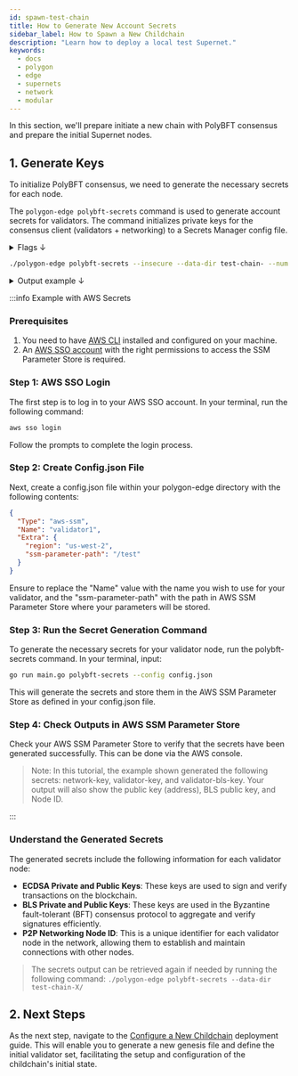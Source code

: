 ```yaml
---
id: spawn-test-chain
title: How to Generate New Account Secrets
sidebar_label: How to Spawn a New Childchain
description: "Learn how to deploy a local test Supernet."
keywords:
  - docs
  - polygon
  - edge
  - supernets
  - network
  - modular
---
```


In this section, we'll prepare initiate a new chain with PolyBFT consensus and prepare the initial Supernet nodes.

## 1. Generate Keys

To initialize PolyBFT consensus, we need to generate the necessary secrets for each node.

The `polygon-edge polybft-secrets` command is used to generate account secrets for validators. The command initializes private keys for the consensus client (validators + networking) to a Secrets Manager config file.

<details>
<summary>Flags ↓</summary>

| Flag            | Description                                                                                               | Example                    |
|-----------------|-----------------------------------------------------------------------------------------------------------|----------------------------|
| `--account`     | Indicates whether a new account should be created (default true).                                         |                            |
| `--config`      | The path to the SecretsManager config file. If omitted, the local file system secrets manager is used.    | `--config /path/to/config` |
| `--data-dir`    | The directory for the Polygon Edge data if the local file system is used.                                 | `--data-dir test-chain-`   |
| `--insecure`    | Indicates whether the secrets stored on the local storage should be encrypted. Intended for testing purposes only. |                   |
| `--network`     | Indicates whether a new Network key should be created (default true).                                     |                            |
| `--num`         | Indicates how many secrets should be created, only for the local file system (default 1).                 | `--num 4`                  |
| `--output`      | Indicates whether to output existing secrets.                                                             | `--output`                 |
| `--private`     | Indicates whether the private key should be printed.                                                      | `--private`                |

**Global Flags:**

| Flag      | Description                                    | Example           |
|-----------|------------------------------------------------|-------------------|
| `--json`  | Get all outputs in JSON format (default false). | `--json`          |

</details>

  ```bash
  ./polygon-edge polybft-secrets --insecure --data-dir test-chain- --num 4
  ```

<details>
<summary>Output example ↓</summary>

```bash
[WARNING: INSECURE LOCAL SECRETS - SHOULD NOT BE RUN IN PRODUCTION]

[SECRETS GENERATED]
network-key, validator-key, validator-bls-key

[SECRETS INIT]
Public key (address) = 0x61324166B0202DB1E7502924326262274Fa4358F
BLS Public key       = 06d8d9e6af67c28e85ac400b72c2e635e83234f8a380865e050a206554049a222c4792120d84977a6ca669df56ff3a1cf1cfeccddb650e7aacff4ed6c1d4e37b055858209f80117b3c0a6e7a28e456d4caf2270f430f9df2ba37221f23e9bbd313c9ef488e1849cc5c40d18284d019dde5ed86770309b9c24b70ceff6167a6ca
Node ID              = 16Uiu2HAmMYyzK7c649Tnn6XdqFLP7fpPB2QWdck1Ee9vj5a7Nhg8

[WARNING: INSECURE LOCAL SECRETS - SHOULD NOT BE RUN IN PRODUCTION]

[SECRETS GENERATED]
network-key, validator-key, validator-bls-key

[SECRETS INIT]
Public key (address) = 0xFE5E166BA5EA50c04fCa00b07b59966E6C2E9570
BLS Public key       = 0601da8856a6d3d3bb0f3bcbb90ea7b8c0db8271b9203e6123c6804aa3fc5f810be33287968ca1af2be11839516850a6ffef2337d99e679b7531efbbea2e3bf727a053c0cbede71da3d5f489b6ad862ccd8bb0bfb7fa379e3395d3b1142594a73020e87d63c298a3a4eba0ace65727f8659bab6389b9448b72512db72bbe937f
Node ID              = 16Uiu2HAmLXVapjR2Yx3B1taCmHnckQ1ph2xrawBjW2kvSErps9CX

[WARNING: INSECURE LOCAL SECRETS - SHOULD NOT BE RUN IN PRODUCTION]

[SECRETS GENERATED]
network-key, validator-key, validator-bls-key

[SECRETS INIT]
Public key (address) = 0x9aBb8441A12d4FD8D505C3fc50cDdc45E0df2b1e
BLS Public key       = 17c26d9d91dddc3c1318b20a1ddb3322ea1f4e4415c27e9011d706e7407eed672837173d1909cbff6ccdfd110af3b18bdfea878e8120fdb5bae70dc7a044a2f40aa8f118b41704896f474f80fff52d9047fa8e4a464ac86f9d05a0220975d8440e20c6307d866137053cabd4baf6ba84bfa4a22f5f9297c1bfc2380c23535210
Node ID              = 16Uiu2HAmGskf5sZ514Ab4SHTPuw8RRBQudyrU211wn3P1knRz9Ed

[WARNING: INSECURE LOCAL SECRETS - SHOULD NOT BE RUN IN PRODUCTION]

[SECRETS GENERATED]
network-key, validator-key, validator-bls-key

[SECRETS INIT]
Public key (address) = 0xCaB5AAC79Bebe326e0c80d72b5662E73f5D8ea56
BLS Public key       = 1d7bb7d44a2f0ebeae2f4380f88188080de34635d78a36647f0704c7b70de7291e2e3b9a1ef699a078c6cd9bb816ea2917c2c2fc699c6248f1f7812a167caf7e15361ec16df56d194768d57c79897c681c96f4321651464f7b577d08083d8b67213a1e29dc8495d8389e6cbd85fdd738c402a1801198b57b302e0e00dfaf1247
Node ID              = 16Uiu2HAm42EFMhJPGcMRFHPaWWxBzoEsWRbGxJnBHMu4VFojg99U
```

</details>

:::info Example with AWS Secrets

### Prerequisites

1. You need to have [AWS CLI](https://aws.amazon.com/cli/) installed and configured on your machine.
2. An [AWS SSO account](https://aws.amazon.com/iam/identity-center/) with the right permissions to access the SSM Parameter Store is required.

### Step 1: AWS SSO Login

The first step is to log in to your AWS SSO account. In your terminal, run the following command:

```bash
aws sso login
```

Follow the prompts to complete the login process.

### Step 2: Create Config.json File

Next, create a config.json file within your polygon-edge directory with the following contents:

```json
{
  "Type": "aws-ssm",
  "Name": "validator1",
  "Extra": {
    "region": "us-west-2",
    "ssm-parameter-path": "/test" 
  }
} 
```

Ensure to replace the "Name" value with the name you wish to use for your validator, and the "ssm-parameter-path" with the path in AWS SSM Parameter Store where your parameters will be stored.

### Step 3: Run the Secret Generation Command

To generate the necessary secrets for your validator node, run the polybft-secrets command. In your terminal, input:

```bash
go run main.go polybft-secrets --config config.json
```

This will generate the secrets and store them in the AWS SSM Parameter Store as defined in your config.json file.

### Step 4: Check Outputs in AWS SSM Parameter Store

Check your AWS SSM Parameter Store to verify that the secrets have been generated successfully. This can be done via the AWS console.

> Note: In this tutorial, the example shown generated the following secrets: network-key, validator-key, and validator-bls-key. Your output will also show the public key (address), BLS public key, and Node ID.

:::

### Understand the Generated Secrets

The generated secrets include the following information for each validator node:

- **ECDSA Private and Public Keys**: These keys are used to sign and verify transactions on the blockchain.
- **BLS Private and Public Keys**: These keys are used in the Byzantine fault-tolerant (BFT) consensus protocol to aggregate and verify signatures efficiently.
- **P2P Networking Node ID**: This is a unique identifier for each validator node in the network, allowing them to establish and maintain connections with other nodes.

> The secrets output can be retrieved again if needed by running the following command: `./polygon-edge polybft-secrets --data-dir test-chain-X/`

## 2. Next Steps

As the next step, navigate to the [Configure a New Childchain](/docs/edge/operate/deploy/genesis.md) deployment guide. This will enable you to generate a new genesis file and define the initial validator set, facilitating the setup and configuration of the childchain's initial state.
